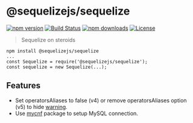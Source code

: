# @sequelizejs/sequelize

[![npm version](https://img.shields.io/npm/v/@sequelizejs/sequelize.svg)](https://npmjs.com/@sequelizejs/sequelize)
[![Build Status](https://img.shields.io/travis/honzahommer/sequelizejs.svg?branch=master)](https://travis-ci.org/honzahommer/sequelizejs)
[![npm downloads](https://img.shields.io/npm/dm/@sequelizejs/sequelize.svg)](https://npmjs.com/@sequelizejs/sequelize)
[![License](https://img.shields.io/npm/l/@sequelizejs/sequelize.svg)](https://github.com/honzahommer/sequelizejs/blob/master/packages/sequelize/LICENSE)

> Sequelize on steroids

```
npm install @sequelizejs/sequelize
...
const Sequelize = require('@sequelizejs/sequelize');
const sequelize = new Sequelize(...);
```

## Features

* Set operatorsAliases to false (v4) or remove operatorsAliases option (v5) to hide [warning](https://github.com/sequelize/sequelize/blob/v4/lib/sequelize.js#L242).
* Use [mycnf](https://npmjs.com/mycnf) package to setup MySQL connection.
